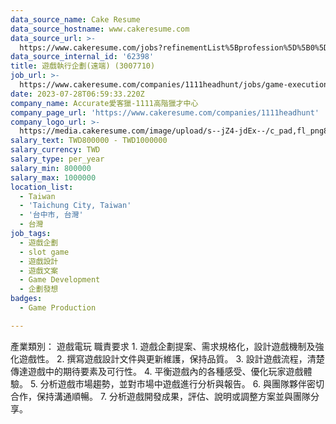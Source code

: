 ```yaml
---
data_source_name: Cake Resume
data_source_hostname: www.cakeresume.com
data_source_url: >-
  https://www.cakeresume.com/jobs?refinementList%5Bprofession%5D%5B0%5D=game-production&range%5Bsalary_range%5D%5Bmin%5D=100000
data_source_internal_id: '62398'
title: 遊戲執行企劃(遠端) (3007710)
job_url: >-
  https://www.cakeresume.com/companies/1111headhunt/jobs/game-execution-planning-remote-3007710
date: 2023-07-28T06:59:33.220Z
company_name: Accurate愛客獵-1111高階獵才中心
company_page_url: 'https://www.cakeresume.com/companies/1111headhunt'
company_logo_url: >-
  https://media.cakeresume.com/image/upload/s--jZ4-jdEx--/c_pad,fl_png8,h_200,w_200/v1626415908/tqgxfaqci1lwgv1ehy8r.png
salary_text: TWD800000 - TWD1000000
salary_currency: TWD
salary_type: per_year
salary_min: 800000
salary_max: 1000000
location_list:
  - Taiwan
  - 'Taichung City, Taiwan'
  - '台中市, 台灣'
  - 台灣
job_tags:
  - 遊戲企劃
  - slot game
  - 遊戲設計
  - 遊戲文案
  - Game Development
  - 企劃發想
badges:
  - Game Production

---
```


產業類別： 遊戲電玩 職責要求 1. 遊戲企劃提案、需求規格化，設計遊戲機制及強化遊戲性。 2. 撰寫遊戲設計文件與更新維護，保持品質。 3. 設計遊戲流程，清楚傳達遊戲中的期待要素及可行性。 4. 平衡遊戲內的各種感受、優化玩家遊戲體驗。 5. 分析遊戲市場趨勢，並對市場中遊戲進行分析與報告。 6. 與團隊夥伴密切合作，保持溝通順暢。 7. 分析遊戲開發成果，評估、說明或調整方案並與團隊分享。